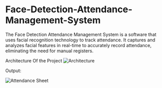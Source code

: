 # Face-Detection-Attendance-Management-System
The Face Detection Attendance Management System is a software that uses facial recognition technology to track attendance. It captures and analyzes facial features in real-time to accurately record attendance, eliminating the need for manual registers.

Architecture Of the Project
![Architecture](https://github.com/CriMenio/Face-Detection-Attendance-Management-System/assets/90751396/dab614f4-c796-436e-993c-ab0c7ad494f5)

Output:


![Attendance Sheet](https://github.com/CriMenio/Face-Detection-Attendance-Management-System/assets/90751396/9effef28-13ff-488d-99df-e52932b3ea56)
